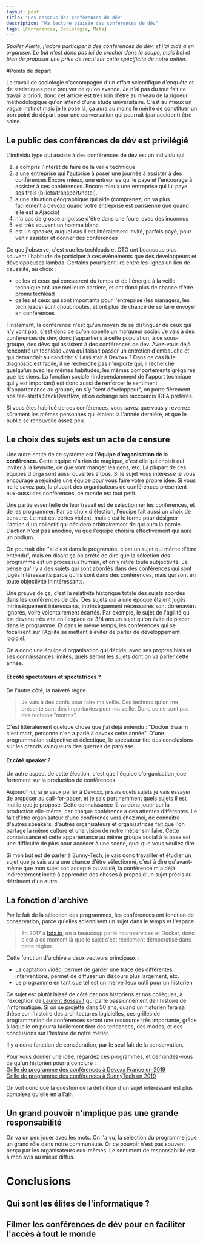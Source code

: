 ```yaml
---
layout: post
title: "Les dessous des conférences de dév"
description: "Ma lecture biaisée des conférences de dév"
tags: [Conférences, Sociologie, Meta]
---
```


_Spoiler Alerte, j'adore participer à des conférences de dév,
 et j'ai aidé à en organiser. Le but n'est donc pas ici de cracher dans la soupe, mais bel et bien de proposer
 une prise de recul sur cette spécificité de notre métier._
 
 
#Points de départ

Le travail de sociologie s'accompagne d'un effort scientifique d'enquête et de statistiques pour prouver ce qu'on avance.
Je n'ai pas du tout fait ce travail a priori, donc cet article est très loin d'être au niveau de la rigueur méthodologique
qu'on attend d'une étude universitaire. C'est au mieux un vague instinct mais je le pose là, ça aura au moins le mérite 
de constituer un bon point de départ pour une conversation qui pourrait (par accident) être saine.  
 
## Le public des conférences de dév est privilégié

L'individu type qui assiste à des conférences de dév est un individu qui 
1. a compris l'intérêt de faire de la veille technique
2. a une entreprise qui l'autorise à poser une journée à assister à des conférences 
    Encore mieux, une entreprise qui le paye et l'encourage à assister à ces conférences. Encore mieux une entreprise qui lui paye ses frais (billets/transport/hotel).
3. a une situation géographique qui aide (comprenez, on va plus facilement à devoxx quand votre entreprise est parisienne que quand elle est à Ajaccio)
4. n'a pas de grosse angoisse d'être dans une foule, avec des inconnus
5. est très souvent un homme blanc
6. est un speaker, auquel cas il est littéralement invité, parfois payé, pour venir assister et donner des conférences

Ce que j'observe, c'est que les techleads et CTO ont beaucoup plus souvent l'habitude de participer à ces évènements 
que des développeurs et développeuses lambda. Certains pourraient lire entre les lignes un lien de causalité, au choix :
- celles et ceux qui consacrent du temps et de l'énergie à la veille technique ont une meilleure carrière, et ont donc plus de chance d'être promu techlead      
- celles et ceux qui sont importants pour l'entreprise (les managers, les tech leads) sont chouchoutés, et ont plus de chance de se faire envoyer en conférences

Finalement, la conférence n'est qu'un moyen de se distinguer de ceux qui n'y vont pas, c'est donc ce qu'on appelle un marqueur social.
Je vais à des conférences de dév, donc j'appartiens à cette population, à ce sous-groupe, des dévs qui assistent à des conférences de dev.
Avez-vous déjà rencontré un techlead Java qui faisait passer un entretien d'embauche et qui demandait au candidat s'il
 assistait à Devoxx ? Dans ce cas là le diagnostic est facile, il ne recherche pas n'importe qui, il recherche quelqu'un avec les mêmes habitudes, les mêmes comportements grégaires que les siens.
La fonction sociale (indépendamment de l'apport technique qui y est important) est donc aussi de renforcer le 
sentiment d'appartenance au groupe, on s'y "sent développeur", on porte fièrement nos tee-shirts StackOverflow, et
 on échange ses raccourcis IDEA préférés.

Si vous êtes habitué de ces conférences, vous savez que vous y reverrez sûrement les mêmes personnes qui étaient là l'année dernière, et que le public se renouvelle assez peu. 
 
## Le choix des sujets est un acte de censure

Une autre entité de ce système est l'**équipe d'organisation de la conférence.**
Cette équipe n'a rien de magique, c'est elle qui choisit qui inviter à la keynote, ce que vont manger les gens, etc. La 
plupart de ces équipes d'orga sont aussi ouvertes à tous. Si le sujet vous intéresse je vous encourage à rejoindre une 
équipe pour vous faire votre propre idée. Si vous ne le savez pas, la plupart des organisateurs de conférences présentent
eux-aussi des conférences, ce monde est tout petit.

Une partie essentielle de leur travail est de sélectionner les conférences, et de les programmer.
Par ce choix d'élection, l'équipe fait aussi un choix de censure. Le mot est certes violent, mais c'est le terme pour 
désigner l'action d'un collectif qui décidera arbitrairement de qui aura la parole. L'action n'est 
pas anodine, vu que l'équipe choisira effectivement qui aura un podium. 

On pourrait dire "si c'est dans le programme, c'est un sujet qui mérite d'être entendu", mais en disant ça on arrête
de dire que la sélection des programme est un processus humain, et on y retire toute subjectivité.
Je pense qu'il y a des sujets qui sont abordés dans des conférences qui sont jugés intéressants parce qu'ils sont dans des 
conférences, mais qui sont en toute objectivité inintéressants. 

Une preuve de ça, c'est la relativité historique totale des sujets abordés dans les conférences de dév. Des sujets qui a 
une époque étaient jugés intrinsèquement intéressants, intrinsèquement nécessaires sont dorénavant ignorés, voire volontairement écartés.
Par exemple, le sujet de l'agilité qui est devenu très vite en l'espace de 3/4 ans un sujet qu'on évite de placer dans le 
programme. Et dans le même temps, les conférences qui se focalisent sur l'Agilité se mettent à éviter de parler de développement logiciel.

On a donc une équipe d'organisation qui décide, avec ses propres biais et ses connaissances limités, quels seront les sujets dont on va parler cette année.

#### Et côté spectateurs et spectatrices ?
De l'autre côté, la naïveté règne. 
> Je vais à des confs pour faire ma veille. Ces technos qu'on me présente sont des importantes pour ma veille. Donc 
>ce ne sont pas des technos "mortes".

C'est littéralement quelque chose que j'ai déjà entendu : "Docker Swarm c'est mort, personne n'en a parlé à devoxx cette année".
D'une programmation subjective et éclectique, le spectateur tire des conclusions sur les grands vainqueurs des guerres 
de paroisse.  

#### Et côté speaker ?

Un autre aspect de cette élection, c'est que l'équipe d'organisation joue fortement sur la production de conférences.

Aujourd'hui, si je veux parler à Devoxx, je sais quels sujets je vais essayer de proposer au call-for-paper, et je sais 
pertinemment quels sujets il est inutile que je propose. Cette connaissance là va donc jouer sur la production elle-même,
car chaque conférence a des attentes différentes. Le fait d'être organisateur d'une conférence vers chez moi, de connaître 
d'autres speakers, d'autres organisateurs et organisatrices fait que l'on partage la même culture et une vision
de notre métier similaire. Cette connaissance et cette appartenance au même groupe social à la base est une difficulté de 
plus pour accéder à une scène, quoi que vous vouliez dire.

Si mon but est de parler à Sunny-Tech, je vais donc travailler et étudier un sujet que je sais aura une chance d'être 
sélectionné, c'est à dire qu'avant-même que mon sujet soit accepté ou validé, la conférence m'a déjà indirectement 
incité à apprendre des choses à propos d'un sujet précis au détriment d'un autre. 

## La fonction d'archive  
Par le fait de la sélection des programmes, les conférences ont fonction de conservation, parce qu'elles solennisent 
un sujet dans le temps et l'espace.   
> En 2017 à [bdx.io](https://www.bdx.io/#/home), on a beaucoup parlé microservices et Docker, donc c'est à ce moment là que 
le sujet s'est réellement démocratisé dans cette région.

Cette fonction d'archive a deux vecteurs principaux : 
* La captation vidéo, permet de garder une trace des différentes interventions, permet de diffuser un discours plus largement, etc.
* Le programme en tant que tel est un merveilleux outil pour un historien

Ce sujet est plutôt laissé de côté par nos historiens et nos collègues, à l'exception de [Laurent Bossavit](https://www.youtube.com/watch?v=Q2pWIPfJ-lQ) qui 
parle passionnément de l'histoire de l'informatique. Si on se projette dans 50 ans, quand un historien fera sa thèse sur
 l'histoire des architectures logicielles, 
ces grilles de programmation de conférences seront une ressource très importante, grâce à laquelle on pourra facilement tirer 
des tendances, des modes, et des conclusions sur l'histoire de notre métier.

Il y a donc fonction de consécration, par le seul fait de la conservation. 

Pour vous donner une idée, regardez ces programmes, et demandez-vous ce qu'un historien pourra conclure :    
[Grille de programme des conférences à Devoxx France en 2019](https://cfp.devoxx.fr/2019/agenda/conf/thursday.html)     
[Grille de programme des conférences à SunnyTech en 2019](https://2019.sunny-tech.io/schedule/) 

On voit donc que la question de la définition d'un sujet intéressant est plus complexe qu'elle en a l'air.

## Un grand pouvoir n'implique pas une grande responsabilité
On va un peu jouer avec les mots. On l'a vu, la sélection du programme joue un grand rôle dans notre communauté. 
Or ce pouvoir n'est pas souvent perçu par les organisateurs eux-mêmes. Le sentiment de responsabilité 
est à mon avis au mieux diffus. 


# Conclusions  

## Qui sont les élites de l'informatique ?

## Filmer les conférences de dév pour en faciliter l'accès à tout le monde
 